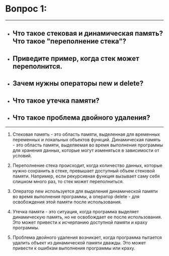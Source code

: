 # Вопрос 1: 

---

- ## Что такое стековая и динамическая память? Что такое "переполнение стека"? 
- ## Приведите пример, когда стек может переполнится.
- ## Зачем нужны операторы new и delete? 
- ## Что такое утечка памяти? 
- ## Что такое проблема двойного удаления?

---
1. Стековая память - это область памяти, выделенная для временных переменных и локальных объектов функций. 
Динамическая память - это область памяти, выделяемая во время выполнения программы для хранения данных, 
которые могут изменяться в зависимости от условий.


2. Переполнение стека происходит, когда количество данных, которые нужно сохранить в стеке, превышает доступный 
объем стековой памяти. Например, если рекурсивная функция вызывает саму себя слишком много раз, то стек может 
переполниться.


3. Оператор new используется для выделения динамической памяти во время выполнения программы, а оператор delete - 
для освобождения этой памяти после использования.


4. Утечка памяти - это ситуация, когда программа выделяет динамическую память, но не освобождает ее после использования. 
Это может привести к исчерпанию доступной памяти и краху программы.


5. Проблема двойного удаления возникает, когда программа пытается удалить объект из динамической памяти дважды. 
Это может привести к ошибкам выполнения программы или краху.

